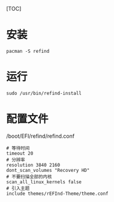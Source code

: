 [TOC]

# 安装
```
pacman -S refind
```
# 运行
```
sudo /usr/bin/refind-install
```
# 配置文件
/boot/EFI/refind/refind.conf
```
# 等待时间
timeout 20
# 分辨率
resolution 3840 2160
dont_scan_volumes "Recovery HD"
# 不要扫描全部的内核
scan_all_linux_kernels false
# 引入主题
include themes/rEFInd-Theme/theme.conf
```